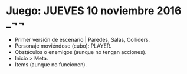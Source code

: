 # Juego: JUEVES 10 noviembre 2016  _¬¬

- Primer versión de escenario | Paredes, Salas, Colliders.
- Personaje moviéndose (cubo): PLAYER.
- Obstáculos o enemigos (aunque no tengan acciones).
- Inicio > Meta.
- Items (aunque no funcionen).

